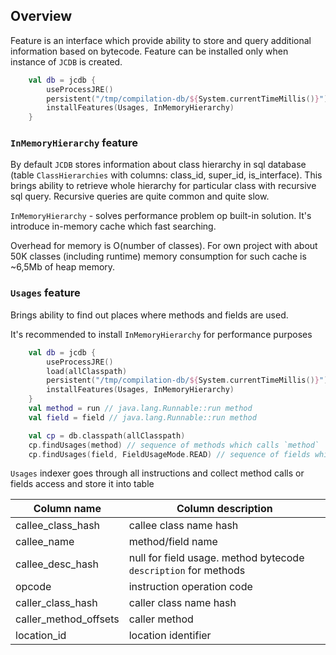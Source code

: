 ## Overview

Feature is an interface which provide ability to store and query additional information based on bytecode. Feature can be installed only when instance of `JCDB` is created.

```kotlin
    val db = jcdb {
        useProcessJRE()
        persistent("/tmp/compilation-db/${System.currentTimeMillis()}") // persist data
        installFeatures(Usages, InMemoryHierarchy)
    }
```


### `InMemoryHierarchy` feature

By default `JCDB` stores information about class hierarchy in sql database (table `ClassHierarchies` with columns: class_id, super_id, is_interface).
This brings ability to retrieve whole hierarchy for particular class with recursive sql query. Recursive queries are quite common and quite slow.

`InMemoryHierarchy` - solves performance problem op built-in solution. It's introduce in-memory cache which fast searching. 

Overhead for memory is O(number of classes).
For own project with about 50K classes (including runtime) memory consumption for such cache is ~6,5Mb of heap memory.

### `Usages` feature

Brings ability to find out places where methods and fields are used.

It's recommended to install `InMemoryHierarchy` for performance purposes

```kotlin
    val db = jcdb {
        useProcessJRE()
        load(allClasspath)
        persistent("/tmp/compilation-db/${System.currentTimeMillis()}") // persist data
        installFeatures(Usages, InMemoryHierarchy)
    }
    val method = run // java.lang.Runnable::run method
    val field = field // java.lang.Runnable::run method

    val cp = db.classpath(allClasspath)
    cp.findUsages(method) // sequence of methods which calls `method`
    cp.findUsages(field, FieldUsageMode.READ) // sequence of fields which reads `field` value
```

`Usages` indexer goes through all instructions and collect method calls or fields access and store it into table 

| Column name            | Column description                                             |
|------------------------|----------------------------------------------------------------|
| callee_class_hash      | callee class name hash                                         |
| callee_name            | method/field name                                              |
| callee_desc_hash       | null for field usage. method bytecode `description` for methods |
| opcode                 | instruction operation code                                     |
| caller_class_hash      | caller class name hash                                         |
| caller_method_offsets  | caller method                                                  |
| location_id            | location identifier                                            |




